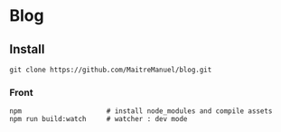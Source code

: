 # Blog

## Install

`git clone https://github.com/MaitreManuel/blog.git`

### Front

```
npm                     # install node_modules and compile assets
npm run build:watch     # watcher : dev mode
```
